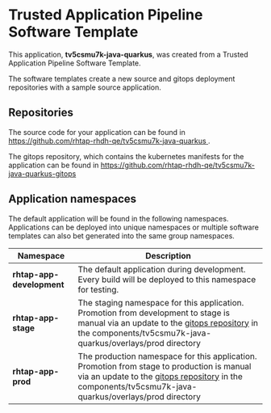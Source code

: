 # Trusted Application Pipeline Software Template

This application, **tv5csmu7k-java-quarkus**, was created from a Trusted Application Pipeline Software Template.

The software templates create a new source and gitops deployment repositories with a sample source application. 

## Repositories

The source code for your application can be found in [https://github.com/rhtap-rhdh-qe/tv5csmu7k-java-quarkus ](https://github.com/rhtap-rhdh-qe/tv5csmu7k-java-quarkus ).
 
The gitops repository, which contains the kubernetes manifests for the application can be found in 
[https://github.com/rhtap-rhdh-qe/tv5csmu7k-java-quarkus-gitops ](https://github.com/rhtap-rhdh-qe/tv5csmu7k-java-quarkus-gitops ) 

## Application namespaces 

The default application will be found in the following namespaces. Applications can be deployed into unique namespaces or multiple software templates can also bet generated into the same group namespaces.  

|  Namespace   |  Description   |  
| -------- | -------- |   
| **rhtap-app-development** | The default application during development. Every build will be deployed to this namespace for testing. | 
| **rhtap-app-stage** | The staging namespace for this application. Promotion from development to stage is manual via an update to the [gitops repository](https://github.com/rhtap-rhdh-qe/tv5csmu7k-java-quarkus-gitops ) in the components/tv5csmu7k-java-quarkus/overlays/prod directory |  
| **rhtap-app-prod** | The production namespace for this application. Promotion from stage to production is manual via an update to the [gitops repository](https://github.com/rhtap-rhdh-qe/tv5csmu7k-java-quarkus-gitops ) in the components/tv5csmu7k-java-quarkus/overlays/prod directory | 